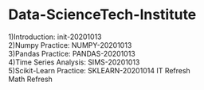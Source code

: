 # Data-ScienceTech-Institute
1)Introduction: init-20201013 \
2)Numpy Practice: NUMPY-20201013 \
3)Pandas Practice: PANDAS-20201013 \
4)Time Series Analysis: SIMS-20201013 \
5)Scikit-Learn Practice: SKLEARN-20201014
IT Refresh \
Math Refresh
